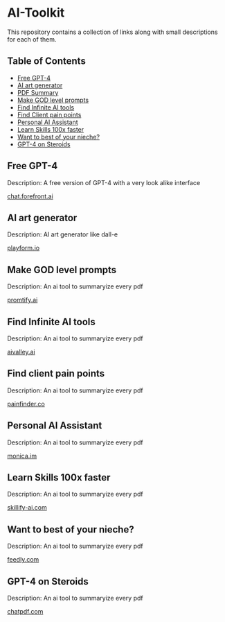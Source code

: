 # AI-Toolkit
This repository contains a collection of links along with small descriptions for each of them.

## Table of Contents

- [Free GPT-4](#Free-GPT-4)
- [AI art generator](#AI-art-generator)
- [PDF Summary](#PDF-Summary)
- [Make GOD level prompts](#Make-GOD-level-prompts)
- [Find Infinite AI tools](#PDF-Summary)
- [Find Client pain points](#Find-client-pain-points)
- [Personal AI Assistant](#Personal-AI-Assistant)
- [Learn Skills 100x faster](#Learn-Skills-100x-faster)
- [Want to best of your nieche?](#Want-to-best-of-your-nieche?)
- [GPT-4 on Steroids](#GPT-4-on-Steroids)

## Free GPT-4

Description: A free version of GPT-4 with a very look alike interface

[chat.forefront.ai](https://chat.forefront.ai/)

## AI art generator

Description: AI art generator like dall-e

[playform.io](https://www.playform.io/)

## Make GOD level prompts

Description: An ai tool to summaryize every pdf

[promtify.ai](https://www.promtify.ai/)

## Find Infinite AI tools

Description: An ai tool to summaryize every pdf

[aivalley.ai](https://aivalley.ai/)

## Find client pain points

Description: An ai tool to summaryize every pdf

[painfinder.co](https://www.painfinder.co/)

## Personal AI Assistant

Description: An ai tool to summaryize every pdf

[monica.im](https://monica.im/)

## Learn Skills 100x faster

Description: An ai tool to summaryize every pdf

[skillify-ai.com](https://www.skillify-ai.com/)

## Want to best of your nieche?

Description: An ai tool to summaryize every pdf

[feedly.com](https://feedly.com/)

## GPT-4 on Steroids

Description: An ai tool to summaryize every pdf

[chatpdf.com](https://www.chatpdf.com/)
